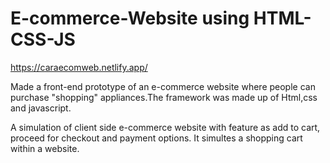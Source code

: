 # E-commerce-Website using HTML-CSS-JS

https://caraecomweb.netlify.app/

Made a front-end prototype of an e-commerce website where people can purchase "shopping" appliances.The framework was made up of Html,css and javascript.

A simulation of client side e-commerce website with feature as add to cart, proceed for checkout and payment options. It simultes a shopping cart within a website.

